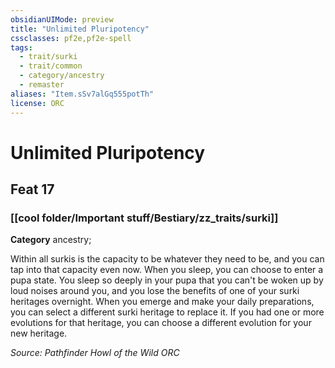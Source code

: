 ```yaml
---
obsidianUIMode: preview
title: "Unlimited Pluripotency"
cssclasses: pf2e,pf2e-spell
tags:
  - trait/surki
  - trait/common
  - category/ancestry
  - remaster
aliases: "Item.sSv7alGq555potTh"
license: ORC
---
```

# Unlimited Pluripotency
## Feat 17
### [[cool folder/Important stuff/Bestiary/zz_traits/surki]]

**Category** ancestry; 




Within all surkis is the capacity to be whatever they need to be, and you can tap into that capacity even now. When you sleep, you can choose to enter a pupa state. You sleep so deeply in your pupa that you can't be woken up by loud noises around you, and you lose the benefits of one of your surki heritages overnight. When you emerge and make your daily preparations, you can select a different surki heritage to replace it. If you had one or more evolutions for that heritage, you can choose a different evolution for your new heritage.

*Source: Pathfinder Howl of the Wild*
*ORC*